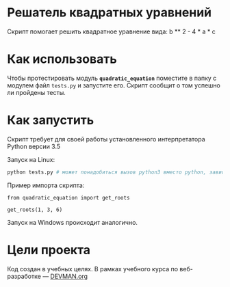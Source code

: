 # Решатель квадратных уравнений

Скрипт помогает решить квадратное уравнение вида: b ** 2 - 4 * a * c

# Как использовать

Чтобы протестировать модуль **`quadratic_equation`** поместите в папку с модулем файл `tests.py` и запустите его. Скрипт сообщит о том успешно ли пройдены тесты.

# Как запустить

Скрипт требует для своей работы установленного интерпретатора Python версии 3.5

Запуск на Linux:

```bash
python tests.py # может понадобиться вызов python3 вместо python, зависит от настроек операционной системы
```

Пример импорта скрипта:
```
from quadratic_equation import get_roots

get_roots(1, 3, 6)
```

Запуск на Windows происходит аналогично.

# Цели проекта

Код создан в учебных целях. В рамках учебного курса по веб-разработке ― [DEVMAN.org](https://devman.org)
